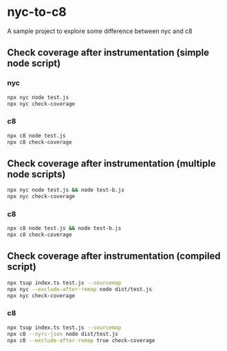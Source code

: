 # nyc-to-c8

A sample project to explore some difference between nyc and c8


## Check coverage after instrumentation (simple node script)

### nyc

```bash
npx nyc node test.js
npx nyc check-coverage
```

### c8

```bash
npx c8 node test.js
npx c8 check-coverage
```

## Check coverage after instrumentation (multiple node scripts)

```bash
npx nyc node test.js && node test-b.js
npx nyc check-coverage
```

### c8

```bash
npx c8 node test.js && node test-b.js
npx c8 check-coverage
```

## Check coverage after instrumentation (compiled script)

```bash
npx tsup index.ts test.js --sourcemap
npx nyc --exclude-after-remap node dist/test.js
npx nyc check-coverage
```

### c8

```bash
npx tsup index.ts test.js --sourcemap
npx c8 --nyrc-json node dist/test.js
npx c8 --exclude-after-remap true check-coverage
```